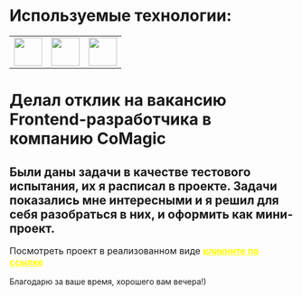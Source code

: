 # Используемые технологии:

<table>
	<tbody>
		<tr>
			<td><img src="https://vitejs.dev/logo.svg" alt="" width='50'></td>
			<td><img src="https://upload.wikimedia.org/wikipedia/commons/a/a7/React-icon.svg" alt="" width='50'></td>
			<td><img src="https://upload.wikimedia.org/wikipedia/commons/9/99/Unofficial_JavaScript_logo_2.svg" alt="" width='50'></td>
		</tr>
	</tbody>
</table>

# Делал отклик на вакансию Frontend-разработчика в компанию CoMagic

## Были даны задачи в качестве тестового испытания, их я расписал в проекте. Задачи показались мне интересными и я решил для себя разобраться в них, и оформить как мини-проект. 

<p style="font-size:16px;">Посмотреть проект в реализованном виде <a href="https://andrewchernigovsky.github.io/react-testing-examples/" style="font-weight: bold; color: yellow; text-decoration: underline;">кликните по ссылке </a></p>

Благодарю за ваше время, хорошего вам вечера!)
